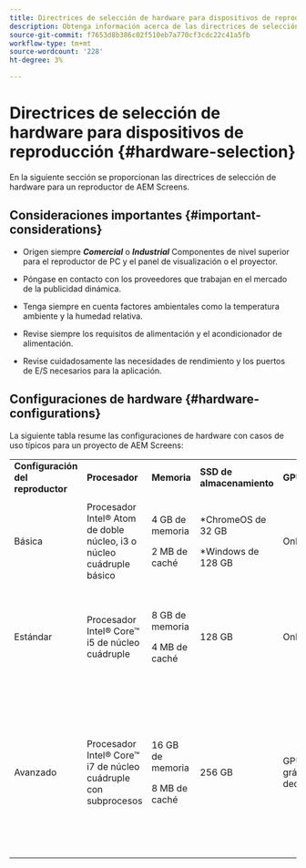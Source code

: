 ```yaml
---
title: Directrices de selección de hardware para dispositivos de reproducción
description: Obtenga información acerca de las directrices de selección de hardware para dispositivos AEM Screens Player.
source-git-commit: f7653d8b386c02f510eb7a770cf3cdc22c41a5fb
workflow-type: tm+mt
source-wordcount: '228'
ht-degree: 3%

---
```



# Directrices de selección de hardware para dispositivos de reproducción {#hardware-selection}

En la siguiente sección se proporcionan las directrices de selección de hardware para un reproductor de AEM Screens.

## Consideraciones importantes {#important-considerations}

* Origen siempre ***Comercial*** o ***Industrial*** Componentes de nivel superior para el reproductor de PC y el panel de visualización o el proyector.

* Póngase en contacto con los proveedores que trabajan en el mercado de la publicidad dinámica.
* Tenga siempre en cuenta factores ambientales como la temperatura ambiente y la humedad relativa.
* Revise siempre los requisitos de alimentación y el acondicionador de alimentación.
* Revise cuidadosamente las necesidades de rendimiento y los puertos de E/S necesarios para la aplicación.

## Configuraciones de hardware {#hardware-configurations}

La siguiente tabla resume las configuraciones de hardware con casos de uso típicos para un proyecto de AEM Screens:

<table>
 <tbody>
  <tr>
   <tr>
   <td><strong>Configuración del reproductor</strong></td>
   <td><strong>Procesador</strong></td>
   <td><strong>Memoria</strong></td>
   <td><strong>SSD de almacenamiento</strong></td>
   <td><strong>GPU</strong></td>
   <td><strong>Mostrar</strong></td>
   <td><strong>E/S</strong></td>
   <td><strong>Casos de uso habituales</strong></td>
  </tr>
  <tr>
   <td>Básica</td>
   <td>Procesador Intel® Atom de doble núcleo, i3 o núcleo cuádruple básico</td>
   <td><p>4 GB de memoria</p> <p>2 MB de caché</p> </td>
   <td><p>*ChromeOS de 32 GB</p> <p>*Windows de 128 GB</p> </td>
   <td>OnBoard</td>
   <td>1920 x 1080</td>
   <td>DVI<br /> Ethernet / Inalámbrico,<br /> 2 x USB</td>
   <td>
    <ul>
     <li>Bucle estándar de pantalla completa<br /> </li>
     <li>División por día</li>
    </ul> </td>
  </tr>
  <tr>
   <td>Estándar</td>
   <td>Procesador Intel® Core™ i5 de núcleo cuádruple</td>
   <td><p>8 GB de memoria</p> <p>4 MB de caché</p> </td>
   <td>128 GB</td>
   <td>OnBoard</td>
   <td>3840x2160 (<code>4K</code>)</td>
   <td>DVI, HDMI<br /> Ethernet / Inalámbrico,<br /> 2 x USB</td>
   <td>
    <ul>
     <li>Contenido dinámico de origen único</li>
     <li>Interactivo simple</li>
     <li>Diseños de zona 1-3</li>
    </ul> </td>
  </tr>
  <tr>
   <td>Avanzado </td>
   <td>Procesador Intel® Core™ i7 de núcleo cuádruple con subprocesos</td>
   <td><p>16 GB de memoria</p> <p>8 MB de caché</p> </td>
   <td>256 GB</td>
   <td>GPU gráfica dedicada</td>
   <td>3840x2160 (<code>4K</code>)</td>
   <td>DVI, HDMI<br /> Ethernet / Inalámbrico,<br /> 4 x USB</td>
   <td>
    <ul>
     <li>4 o más zonas de contenido, reproducción de vídeo simultánea</li>
     <li>Interactivo de varias páginas</li>
     <li>Déclencheur de datos de varias fuentes</li>
    </ul> </td>
  </tr>
 </tbody>
</table>
